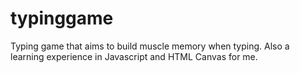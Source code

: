 # typinggame 
Typing game that aims to build muscle memory when typing.
Also a learning experience in Javascript and HTML Canvas for me.
